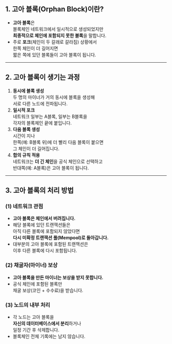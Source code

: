 
## 1. 고아 블록(Orphan Block)이란?

- **고아 블록**은  
    블록체인 네트워크에서 일시적으로 생성되었지만  
    **최종적으로 체인에 포함되지 못한 블록**을 말합니다.
- 주로 **포크**(체인이 두 갈래로 갈라짐) 상황에서  
    한쪽 체인이 더 길어지면  
    짧은 쪽에 있던 블록들이 고아 블록이 됩니다.

---

## 2. 고아 블록이 생기는 과정

1. **동시에 블록 생성**  
    두 명의 마이너가 거의 동시에 블록을 생성해  
    서로 다른 노드에 전파됩니다.
2. **일시적 포크**  
    네트워크 일부는 A블록, 일부는 B블록을  
    각자의 블록체인 끝에 붙입니다.
3. **다음 블록 생성**  
    시간이 지나  
    한쪽(예: B블록 위)에 더 빨리 다음 블록이 붙으면  
    그 체인이 더 길어집니다.
4. **합의 규칙 적용**  
    네트워크는 **더 긴 체인**을 공식 체인으로 선택하고  
    반대쪽(예: A블록)은 고아 블록이 됩니다.

---

## 3. 고아 블록의 처리 방법

### (1) 네트워크 관점

- **고아 블록은 체인에서 버려집니다.**
- 해당 블록에 있던 트랜잭션들은  
    아직 다른 블록에 포함되지 않았다면  
    **다시 미확정 트랜잭션 풀(Mempool)로 돌아갑니다.**
- 대부분의 고아 블록에 포함된 트랜잭션은  
    이후 다른 블록에 다시 포함됩니다.

### (2) 채굴자(마이너) 보상

- **고아 블록을 만든 마이너는 보상을 받지 못합니다.**
- 공식 체인에 포함된 블록만  
    채굴 보상(코인 + 수수료)을 받습니다.

### (3) 노드의 내부 처리

- 각 노드는 고아 블록을  
    **자신의 데이터베이스에서 분리**하거나  
    일정 기간 후 삭제합니다.
- 블록체인 전체 기록에는 남지 않습니다.